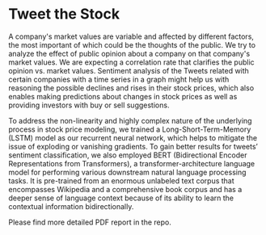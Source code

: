 # Tweet the Stock

A company's market values are variable and affected by different factors, the most important of which could be the thoughts of the public. We try to analyze the effect of public opinion about a company on that company's market values. 
We are expecting a correlation rate that clarifies the public opinion vs. market values. Sentiment analysis of the Tweets related with certain companies with a time series in a graph might help us with reasoning the possible declines and rises in their stock prices, which also enables making predictions about changes in stock prices as well as providing investors with buy or sell suggestions.

To address the non-linearity and highly complex nature of the underlying process in stock price modeling, we trained a Long-Short-Term-Memory (LSTM) model as our recurrent neural network, which helps to mitigate the issue of exploding or vanishing gradients. To gain better results for tweets’ sentiment classification, we also employed BERT (Bidirectional Encoder Representations from Transformers), a transformer-architecture language model for performing various downstream natural language processing tasks. It is pre-trained from an enormous unlabeled text corpus that encompasses Wikipedia and a comprehensive book corpus and has a deeper sense of language context because of its ability to learn the contextual information bidirectionally. 

Please find more detailed PDF report in the repo.

